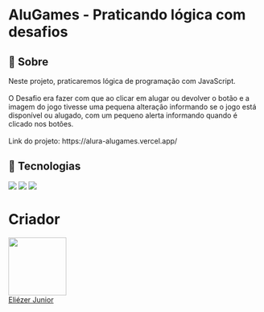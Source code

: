 <h1>AluGames - Praticando lógica com desafios</h1>

<h2>🔖 Sobre</h2>
<p>Neste projeto, praticaremos lógica de programação com JavaScript.<br><br>O Desafio era fazer com que ao clicar em alugar ou devolver o botão e a imagem do jogo tivesse uma pequena alteração informando se o jogo está disponível ou alugado, com um pequeno alerta informando quando é clicado nos botões.<br><br> Link do projeto: https://alura-alugames.vercel.app/</p>

## 🚀 Tecnologias
<div>
  <img src="https://img.shields.io/badge/HTML-239120?style=for-the-badge&logo=html5&logoColor=white">
  <img src="https://img.shields.io/badge/CSS-239120?&style=for-the-badge&logo=css3&logoColor=white">
  <img src="https://img.shields.io/badge/JavaScript-F7DF1E?style=for-the-badge&logo=javascript&logoColor=black">
</div>

# Criador

[<img loading="lazy" src="https://avatars.githubusercontent.com/u/103620029?v=4" width=115><br>Eliézer Junior](https://github.com/ersjunior)